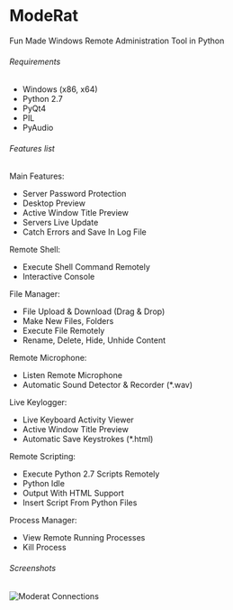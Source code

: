 # ModeRat


Fun Made Windows Remote Administration Tool in Python

###### Requirements

* Windows (x86, x64)
* Python 2.7
* PyQt4
* PIL
* PyAudio



###### Features list

Main Features:
 * Server Password Protection
 * Desktop Preview
 * Active Window Title Preview
 * Servers Live Update
 * Catch Errors and Save In Log File

Remote Shell:
 *  Execute Shell Command Remotely
 *  Interactive Console

File Manager:
 * File Upload & Download (Drag & Drop)
 * Make New Files, Folders
 * Execute File Remotely
 * Rename, Delete, Hide, Unhide Content

Remote Microphone:
 * Listen Remote Microphone
 * Automatic Sound Detector & Recorder (*.wav)

Live Keylogger:
 * Live Keyboard Activity Viewer
 * Active Window Title Preview
 * Automatic Save Keystrokes (*.html)

Remote Scripting:
 * Execute Python 2.7 Scripts Remotely
 * Python Idle
 * Output With HTML Support
 * Insert Script From Python Files

Process Manager:
 * View Remote Running Processes
 * Kill Process


###### Screenshots

![Moderat Connections](http://s017.radikal.ru/i412/1603/cf/4c92ad61e371.png)
